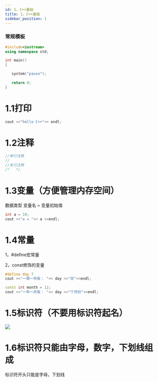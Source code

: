 ```yaml
---
id: 1，C++基础
title: 1，C++基础
sidebar_position: 1
---
```


### 常规模板

```cpp
#include<iostream>
using namespace std;

int main()
{

   system("pause");
   
   return 0;    
}
```

# 1.1打印

```cpp
cout <<"hello C++"<< endl;
```

# 1.2注释

```cpp
//单行注释
//
//多行注释
/*   */
```

# 1.3变量（方便管理内存空间）

数据类型 变量名 = 变量初始值

```cpp
int a = 10;
cout <<"a = "<< a <<endl;
```

# 1.4常量

1，#define宏常量

2，const修饰的变量

```cpp
#define day 7
cout <<"一周一共有： "<< day <<"天"<<endl;

const int month = 12;
cout <<"一年一共有： "<< day <<"个月份"<<endl;
```

# 1.5标识符（不要用标识符起名）

![ ](https://crpimg.oss-cn-wuhan-lr.aliyuncs.com/img/202406241314321.png)

# 1.6标识符只能由字母，数字，下划线组成

标识符开头只能是字母，下划线